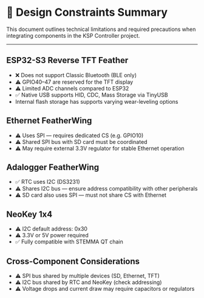 # 🚧 Design Constraints Summary

This document outlines technical limitations and required precautions when integrating components in the KSP Controller project.

---

## ESP32-S3 Reverse TFT Feather
- ❌ Does not support Classic Bluetooth (BLE only)
- ⚠️ GPIO40–47 are reserved for the TFT display
- ⚠️ Limited ADC channels compared to ESP32
- ✅ Native USB supports HID, CDC, Mass Storage via TinyUSB
- Internal flash storage has supports varying wear-leveling options

## Ethernet FeatherWing
- ⚠️ Uses SPI — requires dedicated CS (e.g. GPIO10)
- ⚠️ Shared SPI bus with SD card must be coordinated
- ⚠️ May require external 3.3V regulator for stable Ethernet operation

## Adalogger FeatherWing
- ✅ RTC uses I2C (DS3231)
- ⚠️ Shares I2C bus — ensure address compatibility with other peripherals
- ⚠️ SD card also uses SPI — must not share CS with Ethernet

## NeoKey 1x4
- ⚠️ I2C default address: 0x30
- ⚠️ 3.3V or 5V power required
- ✅ Fully compatible with STEMMA QT chain

## Cross-Component Considerations
- ⚠️ SPI bus shared by multiple devices (SD, Ethernet, TFT)
- ⚠️ I2C bus shared by RTC and NeoKey (check addressing)
- ⚠️ Voltage drops and current draw may require capacitors or regulators

